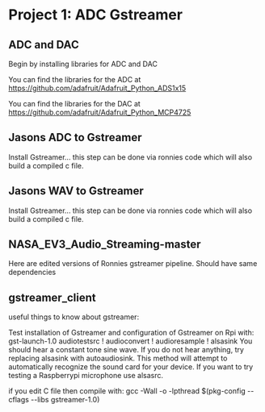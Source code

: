 # Project 1: ADC Gstreamer



## ADC and DAC
Begin by installing libraries for ADC and DAC

You can find the libraries for the ADC at
https://github.com/adafruit/Adafruit_Python_ADS1x15

You can find the libraries for the DAC at 
https://github.com/adafruit/Adafruit_Python_MCP4725

## Jasons ADC to Gstreamer

Install Gstreamer... this step can be done via ronnies code which will also build a compiled c file. 

## Jasons WAV to Gstreamer

Install Gstreamer... this step can be done via ronnies code which will also build a compiled c file. 

## NASA_EV3_Audio_Streaming-master

Here are edited versions of Ronnies gstreamer pipeline. Should have same dependencies

## gstreamer_client

useful things to know about gstreamer:

Test installation of Gstreamer and configuration of Gstreamer on Rpi with:
	gst-launch-1.0 audiotestsrc ! audioconvert ! audioresample ! alsasink
You should hear a constant tone sine wave. 
If you do not hear anything, try replacing alsasink with autoaudiosink. 
This method will attempt to automatically recognize the sound card for your device. 
If you want to try testing a Raspberrypi microphone use alsasrc.

if you edit C file then compile with:
gcc -Wall <cfile> -o <compiledfile> -lpthread $(pkg-config --cflags --libs gstreamer-1.0)
	




